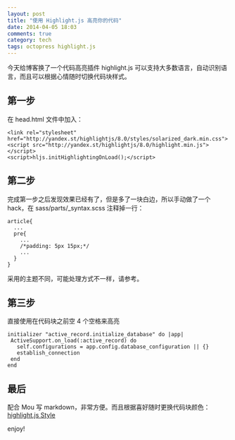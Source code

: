 ```yaml
---
layout: post
title: "使用 Highlight.js 高亮你的代码"
date: 2014-04-05 18:03
comments: true
category: tech
tags: octopress highlight.js
---
```


今天给博客换了一个代码高亮插件 highlight.js 可以支持大多数语言，自动识别语言，而且可以根据心情随时切换代码块样式。

<!--more-->

## 第一步

在 head.html 文件中加入：

    <link rel="stylesheet" href="http://yandex.st/highlightjs/8.0/styles/solarized_dark.min.css">
    <script src="http://yandex.st/highlightjs/8.0/highlight.min.js"></script>
    <script>hljs.initHighlightingOnLoad();</script>

## 第二步

完成第一步之后发现效果已经有了，但是多了一块白边，所以手动做了一个 hack，在 sass/parts/_syntax.scss 注释掉一行：

    article{
      ...
      pre{
        ...
        /*padding: 5px 15px;*/
        ...
      }
    }

采用的主题不同，可能处理方式不一样，请参考。

## 第三步

直接使用在代码块之前空 4 个空格来高亮

    initializer "active_record.initialize_database" do |app|
     ActiveSupport.on_load(:active_record) do
       self.configurations = app.config.database_configuration || {}
       establish_connection
     end
    end

## 最后

配合 Mou 写 markdown，非常方便。而且根据喜好随时更换代码块颜色：[highlight.js Style](https://github.com/isagalaev/highlight.js/tree/master/src/styles)


enjoy!

